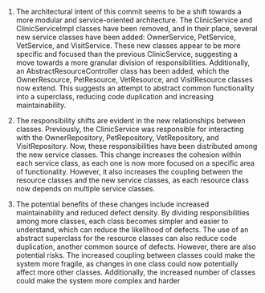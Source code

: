 1) The architectural intent of this commit seems to be a shift towards a more modular and service-oriented architecture. The ClinicService and ClinicServiceImpl classes have been removed, and in their place, several new service classes have been added: OwnerService, PetService, VetService, and VisitService. These new classes appear to be more specific and focused than the previous ClinicService, suggesting a move towards a more granular division of responsibilities. Additionally, an AbstractResourceController class has been added, which the OwnerResource, PetResource, VetResource, and VisitResource classes now extend. This suggests an attempt to abstract common functionality into a superclass, reducing code duplication and increasing maintainability.

2) The responsibility shifts are evident in the new relationships between classes. Previously, the ClinicService was responsible for interacting with the OwnerRepository, PetRepository, VetRepository, and VisitRepository. Now, these responsibilities have been distributed among the new service classes. This change increases the cohesion within each service class, as each one is now more focused on a specific area of functionality. However, it also increases the coupling between the resource classes and the new service classes, as each resource class now depends on multiple service classes.

3) The potential benefits of these changes include increased maintainability and reduced defect density. By dividing responsibilities among more classes, each class becomes simpler and easier to understand, which can reduce the likelihood of defects. The use of an abstract superclass for the resource classes can also reduce code duplication, another common source of defects. However, there are also potential risks. The increased coupling between classes could make the system more fragile, as changes in one class could now potentially affect more other classes. Additionally, the increased number of classes could make the system more complex and harder